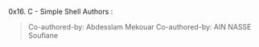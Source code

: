 0x16. C - Simple Shell
Authors :
>Co-authored-by: Abdesslam Mekouar
>Co-authored-by: AIN NASSE Soufiane
